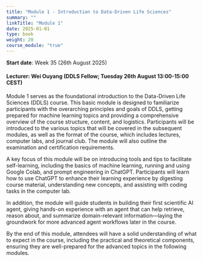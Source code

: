 ```yaml
---
title: "Module 1 - Introduction to Data-Driven Life Sciences"
summary: ""
linkTitle: "Module 1"
date: 2025-01-01
type: book
weight: 20
course_module: "true"
---
```


**Start date**: Week 35 (26th August 2025)

#### Lecturer: Wei Ouyang (DDLS Fellow; Tuesday 26th August 13:00-15:00 CEST)

Module 1 serves as the foundational introduction to the Data-Driven Life Sciences (DDLS) course. This basic module is designed to familiarize participants with the overarching principles and goals of DDLS, getting prepared for machine learning topics and providing a comprehensive overview of the course structure, content, and logistics. Participants will be introduced to the various topics that will be covered in the subsequent modules, as well as the format of the course, which includes lectures, computer labs, and journal club. The module will also outline the examination and certification requirements.

A key focus of this module will be on introducing tools and tips to facilitate self-learning, including the basics of machine learning, running and using Google Colab, and prompt engineering in ChatGPT. Participants will learn how to use ChatGPT to enhance their learning experience by digesting course material, understanding new concepts, and assisting with coding tasks in the computer lab.

In addition, the module will guide students in building their first scientific AI agent, giving hands-on experience with an agent that can help retrieve, reason about, and summarize domain-relevant information—laying the groundwork for more advanced agent workflows later in the course.

By the end of this module, attendees will have a solid understanding of what to expect in the course, including the practical and theoretical components, ensuring they are well-prepared for the advanced topics in the following modules.
